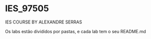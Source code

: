 # IES_97505
IES COURSE BY ALEXANDRE SERRAS

Os labs estão divididos por pastas, e cada lab tem o seu  README.md
